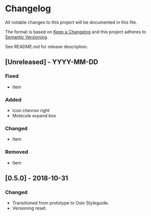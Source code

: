 # Changelog
All notable changes to this project will be documented in this file.

The format is based on [Keep a Changelog](http://keepachangelog.com/en/1.0.0/)
and this project adheres to [Semantic Versioning](http://semver.org/spec/v2.0.0.html).

See README.md for release description.

## [Unreleased] - YYYY-MM-DD

### Fixed
* Item

### Added
* Icon chevron right
* Molecule expand box

### Changed
* Item

### Removed
* Item


## [0.5.0] - 2018-10-31

### Changed
* Transitioned from prototype to Oslo Styleguide.
* Versioning reset.
